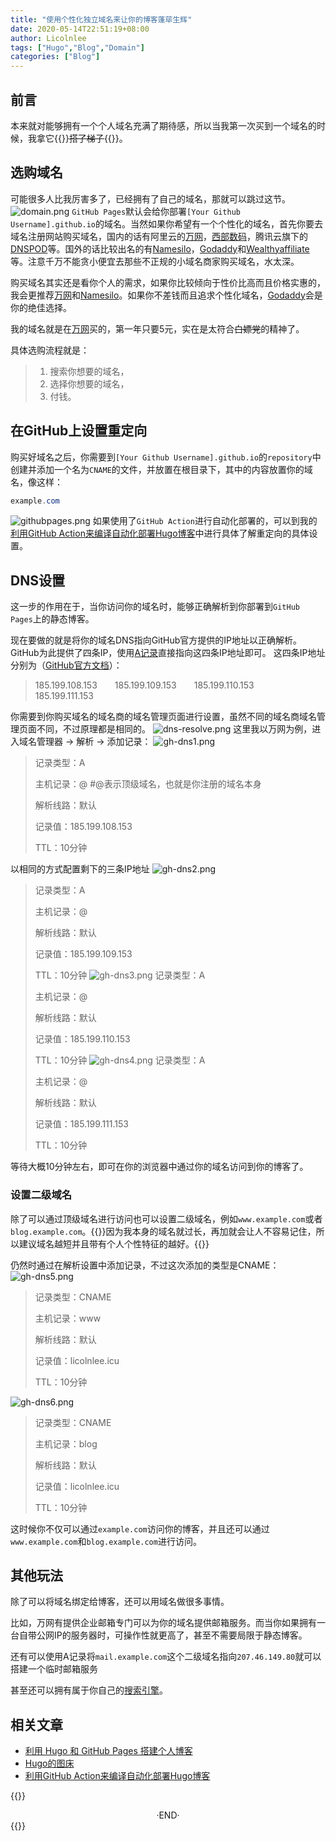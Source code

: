 ```yaml
---
title: "使用个性化独立域名来让你的博客蓬荜生辉"
date: 2020-05-14T22:51:19+08:00
author: Licolnlee
tags: ["Hugo","Blog","Domain"]
categories: ["Blog"]
---
```



## 前言
本来就对能够拥有一个个人域名充满了期待感，所以当我第一次买到一个域名的时候，我拿它{{<spoiler>}}<s>搭了梯子</s>{{</spoiler>}}。

## 选购域名
可能很多人比我厉害多了，已经拥有了自己的域名，那就可以跳过这节。
![domain.png](https://cdn.jsdelivr.net/gh/Licolnlee/blog-image@master/2020-05-14/domain.png)
`GitHub Pages`默认会给你部署`[Your Github Username].github.io`的域名。当然如果你希望有一个个性化的域名，首先你要去域名注册网站购买域名，国内的话有阿里云的[万网](https://wanwang.aliyun.com/)，[西部数码](http://m.west.cn/m/domain/)，腾讯云旗下的[DNSPOD](https://dnspod.cloud.tencent.com/)等。国外的话比较出名的有[Namesilo](https://www.namesilo.com/)，[Godaddy](https://www.godaddy.com/)和[Wealthyaffiliate](https://www.wealthyaffiliate.com/)等。注意千万不能贪小便宜去那些不正规的小域名商家购买域名，水太深。

购买域名其实还是看你个人的需求，如果你比较倾向于性价比高而且价格实惠的，我会更推荐[万网](https://wanwang.aliyun.com/)和[Namesilo](https://www.namesilo.com)。如果你不差钱而且追求个性化域名，[Godaddy](https://www.godaddy.com)会是你的绝佳选择。

我的域名就是在[万网](https://wanwang.aliyun.com)买的，第一年只要5元，实在是太符合~~白嫖党~~的精神了。

具体选购流程就是：
> 1. 搜索你想要的域名，
> 2. 选择你想要的域名，
> 3. 付钱。
## 在GitHub上设置重定向

购买好域名之后，你需要到`[Your Github Username].github.io`的`repository`中创建并添加一个名为`CNAME`的文件，并放置在根目录下，其中的内容放置你的域名，像这样：
```Powershell
example.com
```
![githubpages.png](https://cdn.jsdelivr.net/gh/Licolnlee/blog-image@master/2020-05-14/githubpages.png)
如果使用了`GitHub Action`进行自动化部署的，可以到我的[利用GitHub Action来编译自动化部署Hugo博客](https://licolnlee.icu/post/2020/0513/)中进行具体了解重定向的具体设置。

## DNS设置

这一步的作用在于，当你访问你的域名时，能够正确解析到你部署到`GitHub Pages`上的静态博客。

现在要做的就是将你的域名DNS指向GitHub官方提供的IP地址以正确解析。GitHub为此提供了四条IP，使用[A记录](https://zh.wikipedia.org/wiki/%E5%9F%9F%E5%90%8D%E7%B3%BB%E7%BB%9F#%E8%AE%B0%E5%BD%95%E7%B1%BB%E5%9E%8B)直接指向这四条IP地址即可。
这四条IP地址分别为（[GitHub官方文档](https://help.github.com/en/articles/setting-up-an-apex-domain)）：
> 185.199.108.153  185.199.109.153  185.199.110.153  185.199.111.153

你需要到你购买域名的域名商的域名管理页面进行设置，虽然不同的域名商域名管理页面不同，不过原理都是相同的。
![dns-resolve.png](https://cdn.jsdelivr.net/gh/Licolnlee/blog-image@master/2020-05-14/dns-resolve.png)
这里我以万网为例，进入域名管理器 -> 解析 -> 添加记录：
![gh-dns1.png](https://cdn.jsdelivr.net/gh/Licolnlee/blog-image@master/2020-05-14/gh-dns1.png)
> 记录类型：A
>
> 主机记录：@   #@表示顶级域名，也就是你注册的域名本身
>
> 解析线路：默认
>
> 记录值：185.199.108.153
>
> TTL：10分钟

以相同的方式配置剩下的三条IP地址
![gh-dns2.png](https://cdn.jsdelivr.net/gh/Licolnlee/blog-image@master/2020-05-14/gh-dns2.png)
> 记录类型：A
>
> 主机记录：@
>
> 解析线路：默认
>
> 记录值：185.199.109.153
>
> TTL：10分钟
![gh-dns3.png](https://cdn.jsdelivr.net/gh/Licolnlee/blog-image@master/2020-05-14/gh-dns3.png)
> 记录类型：A
>
> 主机记录：@
>
> 解析线路：默认
>
> 记录值：185.199.110.153
>
> TTL：10分钟
![gh-dns4.png](https://cdn.jsdelivr.net/gh/Licolnlee/blog-image@master/2020-05-14/gh-dns4.png)
> 记录类型：A
>
> 主机记录：@
>
> 解析线路：默认
>
> 记录值：185.199.111.153
>
> TTL：10分钟

等待大概10分钟左右，即可在你的浏览器中通过你的域名访问到你的博客了。

### 设置二级域名

除了可以通过顶级域名进行访问也可以设置二级域名，例如`www.example.com`或者`blog.example.com`。{{<spoiler>}}因为我本身的域名就过长，再加就会让人不容易记住，所以建议域名越短并且带有个人个性特征的越好。{{</spoiler>}}

仍然时通过在解析设置中添加记录，不过这次添加的类型是CNAME：
![gh-dns5.png](https://cdn.jsdelivr.net/gh/Licolnlee/blog-image@master/2020-05-14/gh-dns5.png)
> 记录类型：CNAME
>
> 主机记录：www
>
> 解析线路：默认
>
> 记录值：licolnlee.icu
>
> TTL：10分钟

![gh-dns6.png](https://cdn.jsdelivr.net/gh/Licolnlee/blog-image@master/2020-05-14/gh-dns6.png)

> 记录类型：CNAME
>
> 主机记录：blog
>
> 解析线路：默认
>
> 记录值：licolnlee.icu
>
> TTL：10分钟

这时候你不仅可以通过`example.com`访问你的博客，并且还可以通过`www.example.com`和`blog.example.com`进行访问。

## 其他玩法

除了可以将域名绑定给博客，还可以用域名做很多事情。

比如，万网有提供企业邮箱专门可以为你的域名提供邮箱服务。而当你如果拥有一台自带公网IP的服务器时，可操作性就更高了，甚至不需要局限于静态博客。

还有可以使用A记录将`mail.example.com`这个二级域名指向`207.46.149.80`就可以搭建一个临时邮箱服务

甚至还可以拥有属于你自己的[搜索引擎](https://nutch.apache.org/)。


## 相关文章
* [利用 Hugo 和 GitHub Pages 搭建个人博客](https://licolnlee.icu/post/2020/0511/)
* [Hugo的图床](https://licolnlee.icu/post/2020/0512/)
* [利用GitHub Action来编译自动化部署Hugo博客](https://licolnlee.icu/post/2020/0513/)




{{<spoiler>}}
<br>

<center>  ·END·  </center>
{{</spoiler>}}